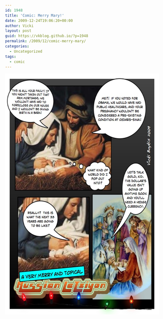 ```yaml
---
id: 1948
title: 'Comic: Merry Mary!'
date: 2009-12-24T19:06:20+00:00
author: Vicki
layout: post
guid: https://vkblog.github.io/?p=1948
permalink: /2009/12/comic-merry-mary/
categories:
  - Uncategorized
tags:
  - comic
---
```

[<img class="aligncenter size-full wp-image-1949" title="Page_2" src="https://raw.githubusercontent.com/vkblog/vkblog.github.io/master/public/img/2009/12/Page_2.jpg" alt="Page_2" width="612" height="792" />](https://raw.githubusercontent.com/vkblog/vkblog.github.io/master/public/img/2009/12/Page_2.jpg)